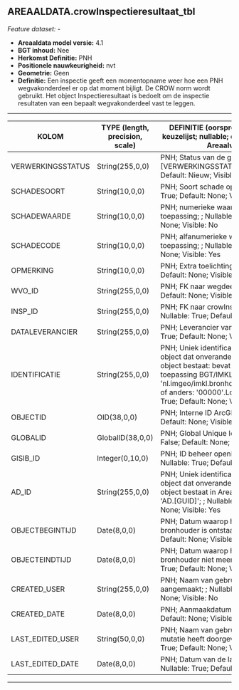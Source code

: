 ## AREAALDATA.crowInspectieresultaat_tbl

*Feature dataset: -*


* __Areaaldata model versie:__ 4.1
* __BGT inhoud:__ Nee
* __Herkomst Definitie:__ PNH
* __Positionele nauwkeurigheid:__ nvt
* __Geometrie:__ Geen
* __Definitie:__ Een inspectie geeft een momentopname weer hoe een PNH wegvakonderdeel er op dat moment bijligt. De
CROW norm wordt gebruikt. Het object Inspectieresultaat is bedoelt om de inspectie resultaten van een bepaalt
wegvakonderdeel vast te leggen.

***

|KOLOM                               |TYPE (length, precision, scale)                  |DEFINITIE (oorsprong; beschrijving; keuzelijst; nullable; default; zichtbaar in Areaalviewer)|
|------                              |----                  |-----    |
|VERWERKINGSSTATUS                   |String(255,0,0)       |PNH; Status van de gegevens; keuzelijst [VERWERKINGSSTATUS]; Nullable: False; Default: Nieuw; Visible: Yes|
|SCHADESOORT                         |String(10,0,0)        |PNH; Soort schade opname; ; Nullable: True; Default: None; Visible: No|
|SCHADEWAARDE                        |String(10,0,0)        |PNH; numerieke waarde, indien van toepassing; ; Nullable: True; Default: None; Visible: No|
|SCHADECODE                          |String(10,0,0)        |PNH; alfanumerieke waarde, indien van toepassing; ; Nullable: True; Default: None; Visible: Yes|
|OPMERKING                           |String(10,0,0)        |PNH; Extra toelichting; ; Nullable: True; Default: None; Visible: No|
|WVO_ID                              |String(255,0,0)       |PNH; FK naar wegdeel_v; ; Nullable: True; Default: None; Visible: No|
|INSP_ID                             |String(255,0,0)       |PNH; FK naar crowInspectie_tbl; ; Nullable: True; Default: None; Visible: No|
|DATALEVERANCIER                     |String(255,0,0)       |PNH; Leverancier van de data; ; Nullable: True; Default: None; Visible: No|
|IDENTIFICATIE                       |String(255,0,0)       |PNH; Uniek identificatienummer voor het object dat onveranderlijk is zolang het object bestaat: bevat indien van toepassing BGT/IMKL ID in format 'nl.imgeo/imkl.bronhouderscode.LokaalID' of anders: '00000'.LokaalID; ; Nullable: True; Default: None; Visible: No|
|OBJECTID                            |OID(38,0,0)           |PNH; Interne ID ArcGIS; ; Nullable: False; Default: None; Visible: Yes|
|GLOBALID                            |GlobalID(38,0,0)      |PNH; Global Unique Identifier; ; Nullable: False; Default: None; Visible: No|
|GISIB_ID                            |Integer(0,10,0)       |PNH; ID beheer openbare ruimte (GISIB); ; Nullable: True; Default: None; Visible: No|
|AD_ID                               |String(255,0,0)       |PNH; Uniek identificatienummer voor het object dat onveranderlijk is zolang het object bestaat in Areaaldata: in format 'AD.[GUID]'; ; Nullable: False; Default: None; Visible: Yes|
|OBJECTBEGINTIJD                     |Date(8,0,0)           |PNH; Datum waarop het object bij de bronhouder is ontstaan; ; Nullable: True; Default: None; Visible: Yes|
|OBJECTEINDTIJD                      |Date(8,0,0)           |PNH; Datum waarop het object bij de bronhouder niet meer geldig is; ; Nullable: True; Default: None; Visible: Yes|
|CREATED_USER                        |String(255,0,0)       |PNH; Naam van gebruiker die de rij heeft aangemaakt; ; Nullable: True; Default: None; Visible: No|
|CREATED_DATE                        |Date(8,0,0)           |PNH; Aanmaakdatum; ; Nullable: True; Default: None; Visible: No|
|LAST_EDITED_USER                    |String(50,0,0)        |PNH; Naam van gebruiker die de laatste mutatie heeft doorgevoerd; ; Nullable: True; Default: None; Visible: No|
|LAST_EDITED_DATE                    |Date(8,0,0)           |PNH; Datum van de laatste mutatie; ; Nullable: True; Default: None; Visible: No|


***

